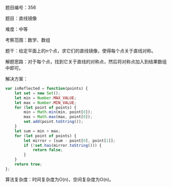 题目编号：356

题目：直线镜像

难度：中等

考察范围：数学、数组

题干：给定平面上的n个点，求它们的直线镜像，使得每个点关于直线对称。

解题思路：对于每个点，找到它关于直线的对称点，然后将对称点加入到结果数组中即可。

解决方案：

```javascript
var isReflected = function(points) {
    let set = new Set();
    let min = Number.MAX_VALUE;
    let max = Number.MIN_VALUE;
    for (let point of points) {
        min = Math.min(min, point[0]);
        max = Math.max(max, point[0]);
        set.add(point.toString());
    }
    let sum = min + max;
    for (let point of points) {
        let mirror = [sum - point[0], point[1]];
        if (!set.has(mirror.toString())) {
            return false;
        }
    }
    return true;
};
```

算法复杂度：时间复杂度为O(n)，空间复杂度为O(n)。